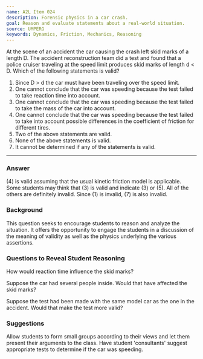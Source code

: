 ```yaml
---
name: A2L Item 024
description: Forensic physics in a car crash.
goal: Reason and evaluate statements about a real-world situation.
source: UMPERG
keywords: Dynamics, Friction, Mechanics, Reasoning
---
```


At the scene of an accident the car causing the crash left skid marks of
a length D. The accident reconstruction team did a test and found that a
police cruiser traveling at the speed limit produces skid marks of
length d < D. Which of the following statements is valid?

1. Since D > d the car must have been traveling over the speed limit.
2. One cannot conclude that the car was speeding because the test failed
to take reaction time into account.
3. One cannot conclude that the car was speeding because the test failed
to take the mass of the car into account.
4. One cannot conclude that the car was speeding because the test failed
to take into account possible differences in the coefficient of friction
for different tires.
5. Two of the above statements are valid.
6. None of the above statements is valid.
7. It cannot be determined if any of the statements is valid.

<hr/>

### Answer

(4) is valid assuming that the usual kinetic friction model is
applicable.  Some students may think that (3) is valid and indicate (3)
or (5).  All of the others are definitely invalid.  Since (1) is
invalid, (7) is also invalid.

### Background

This question seeks to encourage students to reason and analyze the
situation.  It offers the opportunity to engage the students in a
discussion of the meaning of validity as well as the physics underlying
the various assertions.

### Questions to Reveal Student Reasoning

How would reaction time influence the skid marks?

Suppose the car had several people inside.  Would that have affected the
skid marks?

Suppose the test had been made with the same model car as the one in the
accident.  Would that make the test more valid?

### Suggestions

Allow students to form small groups according to their views and let
them present their arguments to the class.    Have student 'consultants'
suggest appropriate tests to determine if the car was speeding.
